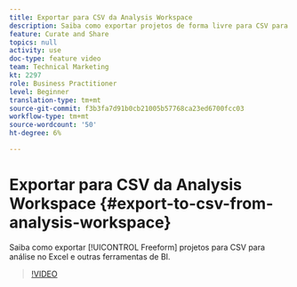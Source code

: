 ```yaml
---
title: Exportar para CSV da Analysis Workspace
description: Saiba como exportar projetos de forma livre para CSV para análise no Excel e outras ferramentas de BI.
feature: Curate and Share
topics: null
activity: use
doc-type: feature video
team: Technical Marketing
kt: 2297
role: Business Practitioner
level: Beginner
translation-type: tm+mt
source-git-commit: f3b3fa7d91b0cb21005b57768ca23ed6700fcc03
workflow-type: tm+mt
source-wordcount: '50'
ht-degree: 6%

---
```



# Exportar para CSV da Analysis Workspace {#export-to-csv-from-analysis-workspace}

Saiba como exportar [!UICONTROL Freeform] projetos para CSV para análise no Excel e outras ferramentas de BI.

>[!VIDEO](https://video.tv.adobe.com/v/24712/?quality=12)
